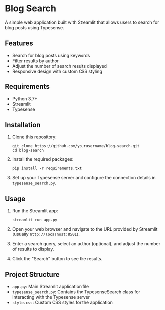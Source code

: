# Blog Search

A simple web application built with Streamlit that allows users to search for blog posts using Typesense.

## Features

- Search for blog posts using keywords
- Filter results by author
- Adjust the number of search results displayed
- Responsive design with custom CSS styling

## Requirements

- Python 3.7+
- Streamlit
- Typesense

## Installation

1. Clone this repository:
   ```
   git clone https://github.com/yourusername/blog-search.git
   cd blog-search
   ```

2. Install the required packages:
   ```
   pip install -r requirements.txt
   ```

3. Set up your Typesense server and configure the connection details in `typesense_search.py`.

## Usage

1. Run the Streamlit app:
   ```
   streamlit run app.py
   ```

2. Open your web browser and navigate to the URL provided by Streamlit (usually `http://localhost:8501`).

3. Enter a search query, select an author (optional), and adjust the number of results to display.

4. Click the "Search" button to see the results.

## Project Structure

- `app.py`: Main Streamlit application file
- `typesense_search.py`: Contains the TypesenseSearch class for interacting with the Typesense server
- `style.css`: Custom CSS styles for the application